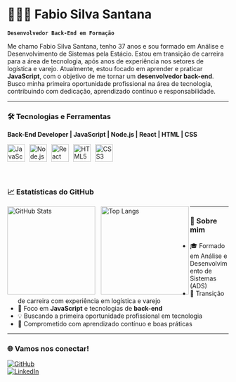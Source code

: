 # 👨🏻‍💻 Fabio Silva Santana

**`Desenvolvedor Back-End em Formação`**

Me chamo Fabio Silva Santana, tenho 37 anos e sou formado em Análise e Desenvolvimento de Sistemas pela Estácio. Estou em transição de carreira para a área de tecnologia, após anos de experiência nos setores de logística e varejo. Atualmente, estou focado em aprender e praticar **JavaScript**, com o objetivo de me tornar um **desenvolvedor back-end**. Busco minha primeira oportunidade profissional na área de tecnologia, contribuindo com dedicação, aprendizado contínuo e responsabilidade.

---

### 🛠️ Tecnologias e Ferramentas

**Back-End Developer | JavaScript | Node.js | React | HTML | CSS**

<div style="display: flex; flex-wrap: wrap; gap: 10px;">
  <img src="https://cdn.jsdelivr.net/gh/devicons/devicon@latest/icons/javascript/javascript-original.svg" width="40" title="JavaScript"/>
  <img src="https://cdn.jsdelivr.net/gh/devicons/devicon@latest/icons/nodejs/nodejs-original.svg" width="40" title="Node.js"/>
  <img src="https://cdn.jsdelivr.net/gh/devicons/devicon@latest/icons/react/react-original.svg" width="40" title="React"/>
  <img src="https://cdn.jsdelivr.net/gh/devicons/devicon@latest/icons/html5/html5-original.svg" width="40" title="HTML5"/>
  <img src="https://cdn.jsdelivr.net/gh/devicons/devicon@latest/icons/css3/css3-original.svg" width="40" title="CSS3"/>
</div>

<br/>
<br/>

### 📈 Estatísticas do GitHub

<p>
  <img 
    align="left" 
    alt="GitHub Stats" 
    height="200" 
    style="padding-right: 10px;" 
    src="https://github-readme-stats.vercel.app/api?username=fabio8700&show_icons=true&theme=tokyonight&include_all_commits=true&locale=pt-br" 
  />

  <img 
    align="left" 
    alt="Top Langs" 
    height="200" 
    src="https://github-readme-stats.vercel.app/api/top-langs/?username=fabio8700&theme=tokyonight&layout=compact&custom_title=Tecnologias&langs_count=9" 
  />
</p>

---

### 📌 Sobre mim

- 🎓 Formado em Análise e Desenvolvimento de Sistemas (ADS)
- 🔁 Transição de carreira com experiência em logística e varejo
- 🚀 Foco em **JavaScript** e tecnologias de **back-end**
- 💡 Buscando a primeira oportunidade profissional em tecnologia
- 🤝 Comprometido com aprendizado contínuo e boas práticas

---

### 🌐 Vamos nos conectar!

[![GitHub](https://img.shields.io/badge/GitHub-fabio8700-181717?style=for-the-badge&logo=github)](https://github.com/fabio8700)  
[![LinkedIn](https://img.shields.io/badge/LinkedIn-ffabiosantanadev-0A66C2?style=for-the-badge&logo=linkedin&logoColor=white)](https://www.linkedin.com/in/ffabiosantanadev/)
